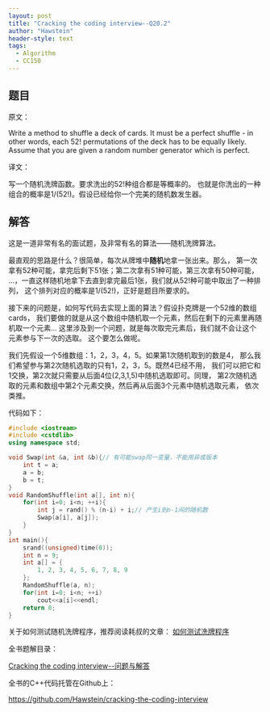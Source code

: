 ```yaml
---
layout: post
title: "Cracking the coding interview--Q20.2"
author: "Hawstein"
header-style: text
tags:
  - Algorithm
  - CC150
---
```


## 题目

原文：

Write a method to shuffle a deck of cards. It must be a perfect 
shuffle - in other words, each 52! permutations of the deck has to 
be equally likely. Assume that you are given a random number 
generator which is perfect.

译文：

写一个随机洗牌函数。要求洗出的52!种组合都是等概率的。
也就是你洗出的一种组合的概率是1/(52!)。假设已经给你一个完美的随机数发生器。

## 解答

这是一道非常有名的面试题，及非常有名的算法——随机洗牌算法。

最直观的思路是什么？很简单，每次从牌堆中**随机**地拿一张出来。那么，
第一次拿有52种可能，拿完后剩下51张；第二次拿有51种可能，第三次拿有50种可能，
...，一直这样随机地拿下去直到拿完最后1张，我们就从52!种可能中取出了一种排列，
这个排列对应的概率是1/(52!)，正好是题目所要求的。

接下来的问题是，如何写代码去实现上面的算法？假设扑克牌是一个52维的数组cards，
我们要做的就是从这个数组中随机取一个元素，然后在剩下的元素里再随机取一个元素...
这里涉及到一个问题，就是每次取完元素后，我们就不会让这个元素参与下一次的选取。
这个要怎么做呢。

我们先假设一个5维数组：1，2，3，4，5。如果第1次随机取到的数是4，
那么我们希望参与第2次随机选取的只有1，2，3，5。既然4已经不用，
我们可以把它和1交换，第2次就只需要从后面4位(2,3,1,5)中随机选取即可。同理，
第2次随机选取的元素和数组中第2个元素交换，然后再从后面3个元素中随机选取元素，
依次类推。

代码如下：

```cpp
#include <iostream>
#include <cstdlib>
using namespace std;

void Swap(int &a, int &b){// 有可能swap同一变量，不能用异或版本
    int t = a;
    a = b;
    b = t;
}
void RandomShuffle(int a[], int n){
    for(int i=0; i<n; ++i){
        int j = rand() % (n-i) + i;// 产生i到n-1间的随机数
        Swap(a[i], a[j]);
    }
}
int main(){
    srand((unsigned)time(0));
    int n = 9;
    int a[] = {
        1, 2, 3, 4, 5, 6, 7, 8, 9
    };
    RandomShuffle(a, n);
    for(int i=0; i<n; ++i)
        cout<<a[i]<<endl;
    return 0;
}
```

关于如何测试随机洗牌程序，推荐阅读耗叔的文章：
[如何测试洗牌程序](http://coolshell.cn/articles/8593.html)


全书题解目录：

[Cracking the coding interview--问题与解答](/2013/03/14/ctci-solutions-contents/)

全书的C++代码托管在Github上：

<https://github.com/Hawstein/cracking-the-coding-interview>
